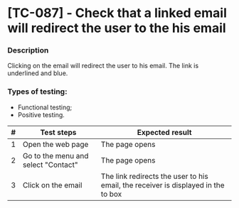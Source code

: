 # **[TC-087] - Check that a linked email will redirect the user to the his email**

### **Description**

Clicking on the email will redirect the user to his email. The link is underlined and blue.

### **Types of testing:**

- Functional testing;
- Positive testing.

| #   | **Test steps**                      | **Expected result**                                                               |
| --- | ----------------------------------- | --------------------------------------------------------------------------------- |
| 1   | Open the web page                   | The page opens                                                                    |
| 2   | Go to the menu and select "Contact" | The page opens                                                                    |
| 3   | Click on the email                  | The link redirects the user to his email, the receiver is displayed in the to box |
